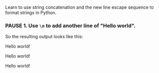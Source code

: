 Learn to use string concatenation and the new line escape sequence to format strings in Python.

### PAUSE 1. Use `\n` to add another line of "Hello world".

So the resulting output looks like this:

Hello world!

Hello world!

Hello world!
